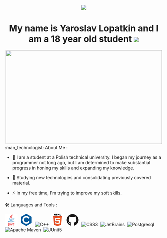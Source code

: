 <div id="header" align="center">
  <img src="https://media.giphy.com/media/WrNWPknO6rajK4Yx7n/giphy.gif" width="100"/>
</div>
<h1 align="center">
  My name is Yaroslav Lopatkin and I am a 18 year old student
  <img src="https://media.giphy.com/media/hvRJCLFzcasrR4ia7z/giphy.gif" width="30px"/>
</h1>

<div align="center">
  <img src="https://media.giphy.com/media/SWoSkN6DxTszqIKEqv/giphy.gif" width="500" height="300"/>
</div>
:man_technologist: About Me :

- :telescope: I am a student at a Polish technical university. I began my journey as a programmer not long ago, but I am determined to make substantial progress in honing my skills and expanding my knowledge.

- :seedling: Studying new technologies and consolidating previously covered material.

- :zap: In my free time, I'm trying to improve my soft skills.

:hammer_and_wrench: Languages and Tools :

<div>
  <img src="https://github.com/devicons/devicon/blob/master/icons/java/java-original-wordmark.svg" title="Java" alt="Java" width="40" height="40"/>&nbsp;
  <img src="https://github.com/devicons/devicon/blob/master/icons/c/c-plain.svg" title="C" alt="C" width="40" height="40"/>&nbsp;
  <img src="https://cdn.jsdelivr.net/gh/devicons/devicon/icons/cplusplus/cplusplus-original.svg" title="C++" alt="C++" width="40" height="40"/>&nbsp;
  <img src="https://github.com/devicons/devicon/blob/master/icons/html5/html5-original-wordmark.svg" title="HTML" alt="HTML" width="40" height="40"/>&nbsp;
  <img src="https://github.com/devicons/devicon/blob/master/icons/github/github-original.svg" title="GitHub" alt="GitHub" width="40" height="40"/>&nbsp;
  <img src="https://cdn.jsdelivr.net/gh/devicons/devicon/icons/css3/css3-original.svg" title="CSS3" alt="CSS3" width="40" height="40"/>&nbsp;
  <img src="https://cdn.jsdelivr.net/gh/devicons/devicon/icons/jetbrains/jetbrains-original.svg" title="JetBrains" alt="JetBrains" width="40" height="40"/>&nbsp;
  <img src="https://cdn.jsdelivr.net/gh/devicons/devicon/icons/postgresql/postgresql-original-wordmark.svg" title="Postgresql" alt="Postgresql" width="40" height="40"/>&nbsp;
  <img src="https://camo.githubusercontent.com/f3a840e7da1e9e2e82bee2fc94b152d05d2e4c96736f4cd97d17157085722ab9/68747470733a2f2f7777772e76657261636f64652e636f6d2f73697465732f64656661756c742f66696c65732f6d6176656e2d69636f6e2e706e67" title="Apache Maven" alt="Apache Maven" width="40" height="40"/>&nbsp;
  <img src="https://camo.githubusercontent.com/3a81f0e9711c9bf424832ca3a2655f80a96d3a5e49a28cd7ce08e20c7cdd0620/68747470733a2f2f6a756e69742e6f72672f6a756e6974352f6173736574732f696d672f6a756e6974352d6c6f676f2e706e67" title="JUnit5" alt="JUnit5" width="40" height="40"/>&nbsp;
</div>

